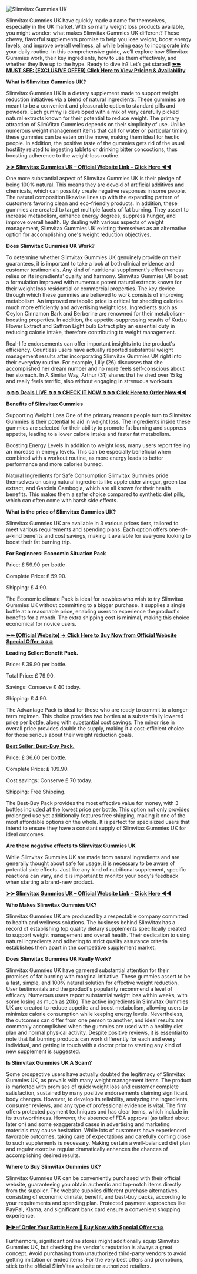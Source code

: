 
![Slimvitax Gummies UK](https://github.com/user-attachments/assets/61546bef-dc4a-4cd7-a99b-a31b4506459a)

Slimvitax Gummies UK have quickly made a name for themselves, especially in the UK market. With so many weight loss products available, you might wonder: what makes Slimvitax Gummies UK different? These chewy, flavorful supplements promise to help you lose weight, boost energy levels, and improve overall wellness, all while being easy to incorporate into your daily routine. In this comprehensive guide, we’ll explore how Slimvitax Gummies work, their key ingredients, how to use them effectively, and whether they live up to the hype. Ready to dive in? Let’s get started! **[➽➽ MUST SEE: (EXCLUSIVE OFFER) Click Here to View Pricing & Availability](https://supplementcarts.com/slimvitax-uk-official/)**

**What is Slimvitax Gummies UK?**

Slimvitax Gummies UK is a dietary supplement made to support weight reduction initiatives via a blend of natural ingredients. These gummies are meant to be a convenient and pleasurable option to standard pills and powders. Each gummy is developed with a mix of very carefully picked natural extracts known for their potential to reduce weight. The primary attraction of SlimVitax Gummies depends on their simplicity of use. Unlike numerous weight management items that call for water or particular timing, these gummies can be eaten on the move, making them ideal for hectic people. In addition, the positive taste of the gummies gets rid of the usual hostility related to ingesting tablets or drinking bitter concoctions, thus boosting adherence to the weight-loss routine.

**[➤➤ Slimvitax Gummies UK – Official Website Link – Click Here ◀◀](https://supplementcarts.com/slimvitax-uk-official/)**

One more substantial aspect of Slimvitax Gummies UK is their pledge of being 100% natural. This means they are devoid of artificial additives and chemicals, which can possibly create negative responses in some people. The natural composition likewise lines up with the expanding pattern of customers favoring clean and eco-friendly products. In addition, these gummies are created to target multiple facets of fat burning. They assert to increase metabolism, enhance energy degrees, suppress hunger, and improve overall health. By dealing with various aspects of weight management, Slimvitax Gummies UK existing themselves as an alternative option for accomplishing one's weight reduction objectives.

**Does Slimvitax Gummies UK Work?**

To determine whether Slimvitax Gummies UK genuinely provide on their guarantees, it is important to take a look at both clinical evidence and customer testimonials. Any kind of nutritional supplement's effectiveness relies on its ingredients' quality and harmony. Slimvitax Gummies UK boast a formulation improved with numerous potent natural extracts known for their weight loss residential or commercial properties. The key device through which these gummies are believed to work consists of improving metabolism. An improved metabolic price is critical for shedding calories much more efficiently and advertising weight loss. Ingredients such as Ceylon Cinnamon Bark and Berberine are renowned for their metabolism-boosting properties. In addition, the appetite-suppressing results of Kudzu Flower Extract and Saffron Light bulb Extract play an essential duty in reducing calorie intake, therefore contributing to weight management.

Real-life endorsements can offer important insights into the product's efficiency. Countless users have actually reported substantial weight management results after incorporating Slimvitax Gummies UK right into their everyday routine. For example, Lilly (26) discusses that she accomplished her dream number and no more feels self-conscious about her stomach. In A Similar Way, Arthur (31) shares that he shed over 15 kg and really feels terrific, also without engaging in strenuous workouts.

**[➲➲➲ Deals LIVE ➲➲➲ CHECK IT NOW ➲➲➲ Click Here to Order Now◀◀](https://supplementcarts.com/slimvitax-uk-official/)**

**Benefits of Slimvitax Gummies**

Supporting Weight Loss
One of the primary reasons people turn to Slimvitax Gummies is their potential to aid in weight loss. The ingredients inside these gummies are selected for their ability to promote fat burning and suppress appetite, leading to a lower calorie intake and faster fat metabolism.

Boosting Energy Levels
In addition to weight loss, many users report feeling an increase in energy levels. This can be especially beneficial when combined with a workout routine, as more energy leads to better performance and more calories burned.

Natural Ingredients for Safe Consumption
Slimvitax Gummies pride themselves on using natural ingredients like apple cider vinegar, green tea extract, and Garcinia Cambogia, which are all known for their health benefits. This makes them a safer choice compared to synthetic diet pills, which can often come with harsh side effects.

**What is the price of Slimvitax Gummies UK?**

Slimvitax Gummies UK are available in 3 various prices tiers, tailored to meet various requirements and spending plans. Each option offers one-of-a-kind benefits and cost savings, making it available for everyone looking to boost their fat burning trip.

**For Beginners: Economic Situation Pack**

Price: ₤ 59.90 per bottle

Complete Price: ₤ 59.90.

Shipping: ₤ 4.90.

The Economic climate Pack is ideal for newbies who wish to try Slimvitax Gummies UK without committing to a bigger purchase. It supplies a single bottle at a reasonable price, enabling users to experience the product's benefits for a month. The extra shipping cost is minimal, making this choice economical for novice users.

**[➽➽ (Official Website) → Click Here to Buy Now from Official Website Special Offer ➲➲➲](https://supplementcarts.com/slimvitax-uk-official/)**

**Leading Seller: Benefit Pack.**

Price: ₤ 39.90 per bottle.

Total Price: ₤ 79.90.

Savings: Conserve ₤ 40 today.

Shipping: ₤ 4.90.

The Advantage Pack is ideal for those who are ready to commit to a longer-term regimen. This choice provides two bottles at a substantially lowered price per bottle, along with substantial cost savings. The minor rise in overall price provides double the supply, making it a cost-efficient choice for those serious about their weight reduction goals.

**[Best Seller: Best-Buy Pack.](https://www.facebook.com/Slimvitax.Gummies.UK.Official/)**

Price: ₤ 36.60 per bottle.

Complete Price: ₤ 109.90.

Cost savings: Conserve ₤ 70 today.

Shipping: Free Shipping.

The Best-Buy Pack provides the most effective value for money, with 3 bottles included at the lowest price per bottle. This option not only provides prolonged use yet additionally features free shipping, making it one of the most affordable options on the whole. It is perfect for specialized users that intend to ensure they have a constant supply of Slimvitax Gummies UK for ideal outcomes.

**Are there negative effects to Slimvitax Gummies UK**

While Slimvitax Gummies UK are made from natural ingredients and are generally thought about safe for usage, it is necessary to be aware of potential side effects. Just like any kind of nutritional supplement, specific reactions can vary, and it is important to monitor your body's feedback when starting a brand-new product.

**[➤➤ Slimvitax Gummies UK – Official Website Link – Click Here ◀◀](https://supplementcarts.com/slimvitax-uk-official/)**

**Who Makes Slimvitax Gummies UK?**

Slimvitax Gummies UK are produced by a respectable company committed to health and wellness solutions. The business behind SlimVitax has a record of establishing top quality dietary supplements specifically created to support weight management and overall health. Their dedication to using natural ingredients and adhering to strict quality assurance criteria establishes them apart in the competitive supplement market.

**Does Slimvitax Gummies UK Really Work?**

Slimvitax Gummies UK have garnered substantial attention for their promises of fat burning with marginal initiative. These gummies assert to be a fast, simple, and 100% natural solution for effective weight reduction. User testimonials and the product's popularity recommend a level of efficacy. Numerous users report substantial weight loss within weeks, with some losing as much as 20kg. The active ingredients in Slimvitax Gummies UK are created to reduce appetite and boost metabolism, allowing users to minimize calorie consumption while keeping energy levels. Nevertheless, the outcomes can differ from one person to another, and ideal results are commonly accomplished when the gummies are used with a healthy diet plan and normal physical activity. Despite positive reviews, it is essential to note that fat burning products can work differently for each and every individual, and getting in touch with a doctor prior to starting any kind of new supplement is suggested.

**Is Slimvitax Gummies UK A Scam?**

Some prospective users have actually doubted the legitimacy of Slimvitax Gummies UK, as prevails with many weight management items. The product is marketed with promises of quick weight loss and customer complete satisfaction, sustained by many positive endorsements claiming significant body changes. However, to develop its reliability, analyzing the ingredients, consumer reviews, and any type of professional evidence is vital. The firm offers protected payment techniques and has clear terms, which include in its trustworthiness. However, the absence of FDA approval (as talked about later on) and some exaggerated cases in advertising and marketing materials may cause hesitation. While lots of customers have experienced favorable outcomes, taking care of expectations and carefully coming close to such supplements is necessary. Making certain a well-balanced diet plan and regular exercise regular dramatically enhances the chances of accomplishing desired results.

**Where to Buy Slimvitax Gummies UK?**

Slimvitax Gummies UK can be conveniently purchased with their official website, guaranteeing you obtain authentic and top-notch items directly from the supplier. The website supplies different purchase alternatives, consisting of economic climate, benefit, and best-buy packs, according to your requirements and spending plan. Protected payment approaches like PayPal, Klarna, and significant bank card ensure a convenient shopping experience.

**[▶▶✅ Order Your Bottle Here 🛒 Buy Now with Special Offer 👈💥](https://supplementcarts.com/slimvitax-uk-official/)**

Furthermore, significant online stores might additionally equip Slimvitax Gummies UK, but checking the vendor's reputation is always a great concept. Avoid purchasing from unauthorized third-party vendors to avoid getting imitation or ended items. For the very best offers and promotions, stick to the official SlimVitax website or authorized retailers.
